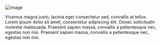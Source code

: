 ![image](/assets/items/pages/images/3.jpg)

Vivamus magna justo, lacinia eget consectetur sed, convallis at tellus. Lorem ipsum dolor sit amet, consectetur adipiscing elit. Donec sollicitudin molestie malesuada. Praesent sapien massa, convallis a pellentesque nec, egestas non nisi. Praesent sapien massa, convallis a pellentesque nec, egestas non nisi.
